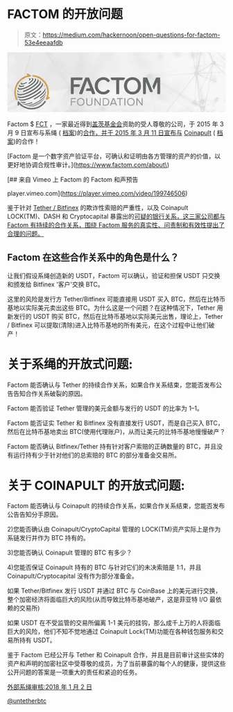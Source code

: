 # FACTOM 的开放问题

> 原文：<https://medium.com/hackernoon/open-questions-for-factom-53e4eeaafdb>

![](img/a8f30de4e9d4783971c38a56b3d77372.png)

Factom $ [FCT](https://coinmarketcap.com/currencies/factom/) ，一家最近得到[盖茨基金会](https://imgur.com/a/J7426)资助的受人尊敬的公司，于 2015 年 3 月 9 日宣布与系绳 ( [档案](http://archive.is/D7Hwm))的[合作，并于 2015 年 3 月 11 日宣布与](https://www.factom.com/blog/tether-factom-announce-collaboration) [Coinapult](https://www.factom.com/blog/coinapult-factom-announce-collaboration) ( [档案](http://archive.is/8YkZb))的合作！

[Factom 是一个数字资产验证平台，可确认和证明由各方管理的资产的价值，以更好地协调合规性审计。](https://www.factom.com/about\)

 [## 来自 Vimeo 上 Factom 的 Factom 和声预告

player.vimeo.com](https://player.vimeo.com/video/199746506) 

鉴于针对 [Tether / Bitfinex](/@bitfinexed) 的欺诈性索赔的严重性，以及 Coinapult LOCK(TM)、DASH 和 Cryptocapital 暴露出的[可疑的银行关系，这三家公司都与 Factom 有持续的合作关系，围绕 Factom 服务的真实性、问责制和有效性提出了合理的问题。](/@untetheredbtc/how-the-tether-usdt-distribution-system-works-84a5c673bec0)

## Factom 在这些合作关系中的角色是什么？

让我们假设系绳创造新的 USDT，Factom 可以确认，验证和担保 USDT 只交换和颁发给 Bitfinex '客户'交换 BTC。

这里的风险是发行方 Tether/Bitfinex 可能直接用 USDT 买入 BTC，然后在比特币基地以实际美元卖出这些 BTC。为什么这是一个问题？在这种情况下，Tether 用新发行的 USDT 购买 BTC，然后在比特币基地以实际美元出售，理论上，Tether / Bitfinex 可以提取(清除)进入比特币基地的所有美元，在这个过程中让他们破产！

# 关于系绳的开放式问题:

Factom 能否确认与 Tether 的持续合作关系，如果合作关系结束，您能否发布公告告知合作关系破裂的原因。

Factom 能否验证 Tether 管理的美元金额与发行的 USDT 的比率为 1–1。

Factom 能否证实 Tether 和 Bitfinex 没有直接发行 USDT，而是自己买入 BTC，然后在比特币基地卖出 BTC(使用代理账户)，从而让美元的比特币基地慢慢破产？

Factom 能否确认 Bitfinex/Tether 持有针对客户索赔的正确数量的 BTC，并且没有运行持有少于针对他们的总索赔的 BTC 的部分准备金交易所。

# 关于 COINAPULT 的开放式问题:

Factom 能否确认与 Coinapult 的持续合作关系，如果合作关系结束，您能否发布公告告知分手原因。

2)您能否确认由 Coinapult/CryptoCapital 管理的 LOCK(TM)资产实际上是作为系链发行并作为 BTC 持有的。

3)您能否确认 Coinapult 管理的 BTC 有多少？

4)您能否保证 Coinapult 持有的 BTC 与针对它们的未决索赔是 1:1，并且 Coinapult/Cryptocapital 没有作为部分准备金。

如果 Tether/Bitfinex 发行 USDT 并通过 BTC 与 CoinBase 上的美元进行交换，整个加密经济将面临巨大的风险(从而导致比特币基地破产，这是菲亚特 I/O 最依赖的交易所)

如果 USDT 在不受监管的交易所偏离 1-1 美元的挂钩，那么成千上万的人将面临巨大的风险，他们不知不觉地通过 Coinapult Lock(TM)功能在各种钱包服务和交易所持有 USDT。

鉴于 Factom 已经公开与 Tether 和 Coinapult 合作，并且是目前审计这些实体的资产和声明的加密社区中受尊敬的成员，为了当前暴露的每个人的健康，提供这些公开问题的答案是一项重大的责任和紧迫的任务。

[外部系绳审核:2018 年 1 月 2 日](/@untetheredbtc/how-the-tether-usdt-distribution-system-works-84a5c673bec0)

[@untetherbtc](https://twitter.com/untetherbtc)